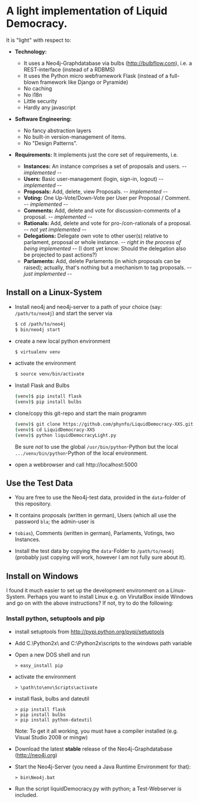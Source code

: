 # A light implementation of Liquid Democracy. 

It is "light" with respect to:

* **Technology:** 
   - It uses a Neo4j-Graphdatabase via bulbs (http://bulbflow.com), i.e. a REST-interface 
     (instead of a RDBMS)
   - It uses the Python micro webframework Flask
     (instead of a full-blown framework like Django or Pyramide)
   - No caching
   - No i18n
   - Little security
   - Hardly any javascript

* **Software Engineering:** 
   - No fancy abstraction layers
   - No built-in version-management of items. 
   - No "Design Patterns".

* **Requirements:** It implements just the core set of requirements, i.e.
  - **Instances:** An instance comprises a set of proposals and users. -- *implemented* --
  - **Users:** Basic user-management (login, sign-in, logout) -- *implemented* --
  - **Proposals:** Add, delete, view Proposals. -- *implemented* --
  - **Voting:** One Up-Vote/Down-Vote per User per Proposal / Comment. -- *implemented* --
  - **Comments:** Add, delete and vote for discussion-comments of a proposal. -- *implemented* --
  - **Rationals:** Add, delete and vote for pro-/con-rationals of a proposal. -- *not yet implemented* --
  - **Delegations:** Delegate own vote to other user(s) relative to parlament, proposal or whole instance. 
    -- *right in the process of being implemented* -- 
    (I dont yet know: Should the delegation also be projected to past actions?) 
  - **Parlaments:** Add, delete Parlaments (in which proposals can be raised); actually, that's nothing but a
    mechanism to tag proposals. 
    -- *just implemented* --

## Install on a Linux-System 

* Install neo4j and neo4j-server to a path of your choice (say: `/path/to/neo4j`) and start the server via
  ```bash
  $ cd /path/to/neo4j
  $ bin/neo4j start
  ```

* create a new local python environment
  ```bash
  $ virtualenv venv
  ```

* activate the environment
  ```bash
  $ source venv/bin/activate
  ```

* Install Flask and Bulbs
  ```bash
  (venv)$ pip install flask
  (venv)$ pip install bulbs
  ```

* clone/copy this git-repo and start the main programm 
  ```bash
  (venv)$ git clone https://github.com/phynfo/LiquidDemocracy-XXS.git liquidDemocracyXXS
  (venv)$ cd LiquidDemocracy-XXS
  (venv)$ python liquidDemocracyLight.py
  ```
  Be sure *not* to use the global  `/usr/bin/python`-Python but the local `.../venv/bin/python`-Python of the local environment. 

* open a webbrowser and call http://localhost:5000

## Use the Test Data

* You are free to use the Neo4j-test data, provided in the `data`-folder of this repository. 

* It contains proposals (written in german), Users (which all use the password `bla`; the admin-user is
* `tobias`), Comments (written in german), Parlaments, Votings, two Instances.  

* Install the test data by copying the `data`-Folder to `/path/to/neo4j`
  (probably just copying will work, however I am not fully sure about it). 


## Install on Windows 

I found it much easier to set up the development environment on a Linux-System. Perhaps you want to install Linux 
e.g. on VirutalBox inside Windows and go on with the above instructions? If not, try to do the following:

### Install python, setuptools and pip

* install setuptools from http://pypi.python.org/pypi/setuptools
* Add C.\\Python2x\ and C:\\Python2x\scripts to the windows path variable
* Open a new DOS shell and run 
  ```
  > easy_install pip
  ```

* activate the environment
  ```
  > \path\to\env\Scripts\activate
  ```

* install flask, bulbs and dateutil
  ```
  > pip install flask
  > pip install bulbs
  > pip install python-dateutil
  ```
  Note: To get it all working, you must have a compiler installed (e.g. Visual Studio 2008 or mingw)

* Download the latest **stable** release of the Neo4j-Graphdatabase (http://neo4j.org)
* Start the Neo4j-Server (you need a Java Runtime Environment for that): 
  ```
  > bin\Neo4j.bat
  ```
* Run the script liquidDemocracy.py with python; a Test-Webserver is included.





